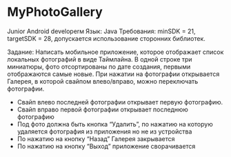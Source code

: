 # MyPhotoGallery

Junior Android developerм
Язык: Java
Требования: minSDK = 21, targetSDK = 28, допускается использование сторонних библиотек. 

Задание:
Написать мобильное приложение, которое отображает список локальных фотографий в виде Таймлайна. 
В одной строке три миниатюры, фото отсортированы по дате создания, первыми отображаются самые новые.
При нажатии на фотографии открывается Галерея, в которой свайпом влево/вправо, можно переключать фотографии. 

- Свайп влево последней фотографии открывает первую фотографию.
- Свайп вправо первой фотографии открывает последнюю фотографию
- Под фото должна быть кнопка “Удалить”, по нажатию на которую удаляется фотография из приложения но не из устройства
- По нажатию на кнопку “Назад” Галерея закрывается
- По нажатию на кнопку “Выход” приложение сворачивается
